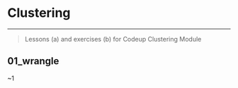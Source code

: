 # Clustering
<hr>

>Lessons (a) and exercises (b) for Codeup Clustering Module

## 01_wrangle
~1



